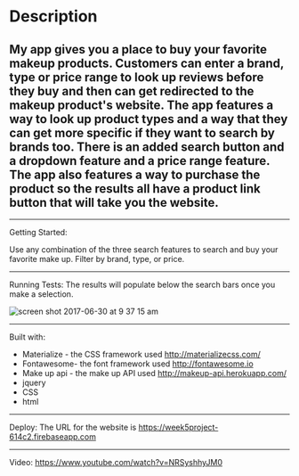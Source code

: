 # Description

## My app gives you a place to buy your favorite makeup products. Customers can enter a brand, type or price range to look up reviews before they buy and then can get redirected to the makeup product's website. The app features a way to look up product types and a way that they can get more specific if they want to search by brands too. There is an added search button and a dropdown feature and a price range feature. The app also features a way to purchase the product so the results all have a product link button that will take you the website.

---
Getting Started: 

Use any combination of the three search features to search and buy your favorite make up. Filter by brand, type, or price. 

---
Running Tests: 
The results will populate below the search bars once you make a selection. 

![screen shot 2017-06-30 at 9 37 15 am](https://user-images.githubusercontent.com/28164171/27743090-1c14091c-5d78-11e7-9b8e-a44858123be1.png)

---
Built with:
* Materialize - the CSS framework used http://materializecss.com/
* Fontawesome- the font framework used http://fontawesome.io
* Make up api - the make up API used http://makeup-api.herokuapp.com/
* jquery
* CSS
* html

---
Deploy:
The URL for the website is https://week5project-614c2.firebaseapp.com

---
Video:
https://www.youtube.com/watch?v=NRSyshhyJM0
